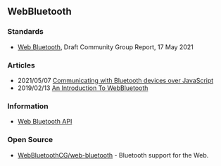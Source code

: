 ## WebBluetooth


### Standards
- [Web Bluetooth](https://webbluetoothcg.github.io/web-bluetooth/), Draft Community Group Report, 17 May 2021


### Articles
- 2021/05/07 [Communicating with Bluetooth devices over JavaScript](https://web.dev/bluetooth/)
- 2019/02/13 [An Introduction To WebBluetooth](https://www.smashingmagazine.com/2019/02/introduction-to-webbluetooth/)

### Information
- [Web Bluetooth API](https://developer.mozilla.org/en-US/docs/Web/API/Web_Bluetooth_API)


### Open Source
- [WebBluetoothCG/web-bluetooth](https://github.com/WebBluetoothCG/web-bluetooth) - Bluetooth support for the Web.
